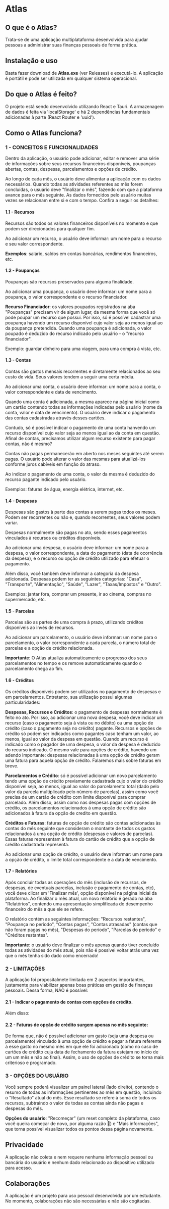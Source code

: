 # Atlas

## O que é o Atlas?

Trata-se de uma aplicação multiplataforma desenvolvida para ajudar pessoas a administrar suas finanças pessoais de forma prática.


## Instalação e uso

Basta fazer download de **Atlas.exe** (ver Releases) e executá-lo. A aplicação é portátil e pode ser utilizada em qualquer sistema operacional.


## Do que o Atlas é feito?

O projeto está sendo desenvolvido utilizando React e Tauri. A armazenagem de dados é feita via 'localStorage' e há 2 dependências fundamentais adicionadas à parte (React Router e 'uuid').


## Como o Atlas funciona?

### 1 - CONCEITOS E FUNCIONALIDADES

Dentro da aplicação, o usuário pode adicionar, editar e remover uma série de informações sobre seus recursos financeiros disponíveis, poupanças abertas, contas, despesas, parcelamentos e opções de crédito.

Ao longo de cada mês, o usuário deve alimentar a aplicação com os dados necessários. Quando todas as atividades referentes ao mês forem concluídas, o usuário deve "finalizar o mês", fazendo com que a plataforma avance para o mês seguinte. As dados fornecidos pelo usuário muitas vezes se relacionam entre si e com o tempo. Confira a seguir os detalhes:

#### 1.1 - Recursos
Recursos são todos os valores financeiros disponíveis no momento e que podem ser direcionados para qualquer fim.

Ao adicionar um recurso, o usuário deve informar: um nome para o recurso e seu valor correspondente.

**Exemplos**: salário, saldos em contas bancárias, rendimentos financeiros, etc.

#### 1.2 - Poupanças

Poupanças são recursos preservados para alguma finalidade.
 
Ao adicionar uma poupança, o usuário deve informar: um nome para a poupança, o valor correspondente e o recurso financiador.

**Recurso Financiador**: os valores poupados registrados na aba "Poupanças" precisam vir de algum lugar, da mesma forma que você só pode poupar um recurso que possui. Por isso, só é possível cadastrar uma poupança havendo um recurso disponível cujo valor seja ao menos igual ao da poupança pretendida. Quando uma poupança é adicionada, o valor poupado é deduzido do recurso indicado pelo usuário - o "recurso financiador".

Exemplo: guardar dinheiro para uma viagem, para uma compra à vista, etc.

#### 1.3 - Contas

Contas são gastos mensais recorrentes e diretamente relacionados ao seu custo de vida. Seus valores tendem a seguir uma certa média.

Ao adicionar uma conta, o usuário deve informar: um nome para a conta, o valor correspondente e data de vencimento.

Quando uma conta é adicionada, a mesma aparece na página inicial como um cartão contendo todas as informações indicadas pelo usuário (nome da conta, valor e data de vencimento). O usuário deve indicar o pagamento das contas cadastradas através desses cartões.

Contudo, só é possível indicar o pagamento de uma conta hanvendo um recurso disponível cujo valor seja ao menos igual ao da conta em questão. Afinal de contas, precisamos utilizar algum recurso existente para pagar contas, não é mesmo?

Contas não pagas permanecerão em aberto nos meses seguintes até serem pagas. O usuário pode alterar o valor das mesmas para atualizá-los conforme juros cabíveis em função do atraso.

Ao indicar o pagamento de uma conta, o valor da mesma é deduzido do recurso pagante indicado pelo usuário.

Exemplos: faturas de água, energia elétrica, internet, etc.

#### 1.4 - Despesas

Despesas são gastos à parte das contas a serem pagas todos os meses. Podem ser recorrentes ou não e, quando recorrentes, seus valores podem variar.

Despesas normalmente são pagas no ato, sendo esses pagamentos vinculados à recursos ou créditos disponíveis.

Ao adicionar uma despesa, o usuário deve informar: um nome para a despesa, o valor correspondente, a data do pagamento (data de ocorrência da despesa), e o recurso ou opção de crédito utilizado para efetuar o pagamento.

Além disso, você também deve informar a categoria da despesa adicionada. Despesas podem ter as seguintes categorias: "Casa", "Transporte", "Alimentação", "Saúde", "Lazer", "Taxas/Impostos" e "Outro".

Exemplos: jantar fora, comprar um presente, ir ao cinema, compras no supermercado, etc.

#### 1.5 - Parcelas

Parcelas são as partes de uma compra à prazo, utilizando créditos disponíveis ao invés de recursos.

Ao adicionar um parcelamento, o usuário deve informar: um nome para o parcelamento, o valor correspondente a cada parcela, o número total de parcelas e a opção de crédito relacionada.

**Importante**: O Atlas atualiza automaticamente o progresso dos seus parcelamentos no tempo e os remove automaticamente quando o parcelamento chega ao fim.

#### 1.6 - Créditos

Os créditos disponíveis podem ser utilizados no pagamento de despesas e em parcelamentos. Entretanto, sua utilização possui algumas particularidades:

**Despesas, Recursos e Créditos**: o pagamento de despesas normalmente é feito no ato. Por isso, ao adicionar uma nova despesa, você deve indicar um recurso (caso o pagamento seja à vista ou no débito) ou uma opção de crédito (caso o pagamento seja no crédito) pagante. Recursos e opções de crédito só podem ser indicados como pagantes caso tenham um valor, ao menos, igual ao valor da despesa em questão. Quando um recurso é indicado como o pagador de uma despesa, o valor da despesa é deduzido do recurso indicado. O mesmo vale para opções de crédito, havendo um adendo importante: despesas relacionadas à uma opção de crédito geram uma fatura para aquela opção de crédito. Falaremos mais sobre faturas em breve.

**Parcelamentos e Crédito**: só é possível adicionar um novo parcelamento tendo uma opção de crédito previamente cadastrada cujo o valor do crédito disponível seja, ao menos, igual ao valor do parcelamento total (dado pelo valor da parcela multiplicado pelo número de parcelas), assim como você precisa de um cartão de crédito com limite disponível para comprar parcelado. Além disso, assim como nas despesas pagas com opções de crédito, os parcelamentos relacionados à uma opção de crédito são adicionados à fatura da opção de credito em questão.

**Créditos e Faturas**: faturas de opção de crédito são contas adicionadas às contas do mês seguinte que consideram o montante de todos os gastos relacionados à uma opção de crédito (despesas e valores de parcelas). Essas faturas representam à fatura do cartão de crédito que a opção de crédito cadastrada representa.

Ao adicionar uma opção de crédito, o usuário deve informar: um nome para a opção de crédito, o limite total correspondente e a data de vencimento.

#### 1.7 - Relatórios

Após concluir todas as operações do mês (inclusão de recursos, de despesas, de eventuais parcelas, inclusão e pagamento de contas, etc), você deve clicar em 'Finalizar mês', opção disponível na página inicial da plataforma. Ao finalizar o mês atual, um novo relatório é gerado na aba "Relatórios", contendo uma apresentação simplificada do desempenho financeiro do mês a que ele se refere.

O relatório contém as seguintes informações: "Recursos restantes", "Poupança no período", "Contas pagas", "Contas atrasadas" (contas que não foram pagas no mês), "Despesas do período", "Parcelas do período" e "Créditos restantes".

**Importante**: o usuário deve finalizar o mês apenas quando tiver concluído todas as atividades do mês atual, pois não é possivel voltar atrás uma vez que o mês tenha sido dado como encerrado!

### 2 - LIMITAÇÕES

A aplicação foi propositalmete limitada em 2 aspectos importantes, justamente para viabilizar apenas boas práticas em gestão de finanças pessoais. Dessa forma, NÃO é possível:

#### 2.1 - Indicar o pagamento de contas com opções de crédito.

Além disso:

#### 2.2 - Faturas de opção de crédito surgem apenas no mês seguinte:
De forma que, não é possível adicionar um gasto (seja uma despesa ou parcelamento) vinculado à uma opção de crédito e pagar a fatura referente à esse gasto no mesmo mês em que ele foi adicionado (como no caso de cartões de crédito cuja data de fechamento da fatura estejam no início de um um mês e não ao final). Assim, o uso de opções de crédito se torna mais criterioso e programado.

### 3 - OPÇÕES DO USUÁRIO

Você sempre poderá visualizar um painel lateral (lado direito), contendo o resumo de todas as informações pertinentes ao mês em questão, incluindo o "Resultado" atual do mês. Esse resultado se refere à soma de todos os recursos, subtraindo o valor de todas as contas ainda não pagas e despesas do mês.

**Opções do usuário**: "Recomeçar" (um reset completo da plataforma, caso você queira começar de novo, por alguma razão 🤔) e "Mais informações", que torna possível visualizar todos os pontos dessa página novamente.

## Privacidade

A aplicação não coleta e nem requere nenhuma informação pessoal ou bancária do usuário e nenhum dado relacionado ao dispositivo utilizado para acesso.

## Colaborações

A aplicação é um projeto para uso pessoal desenvolvida por um estudante. No momento, colaborações não são necessárias e não são cogitadas.
